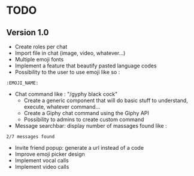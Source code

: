 # TODO
## Version 1.0
- Create roles per chat
- Import file in chat (image, video, whatever...)
- Multiple emoji fonts
- Implement a feature that beautify pasted language codes
- Possibility to the user to use emoji like so :
```
:EMOJI_NAME:
```
- Chat command like : "/gyphy black cock"
    - Create a generic component that will do basic stuff to understand, execute, whatever command...
    - Create a Giphy chat command using the Giphy API
    - Possibility to admins to create custom command
- Message searchbar: display number of massages found like :
```
2/7 messages found
```
- Invite friend popup: generate a url instead of a code
- Improve emoji picker design
- Implement vocal calls
- Implement video calls
